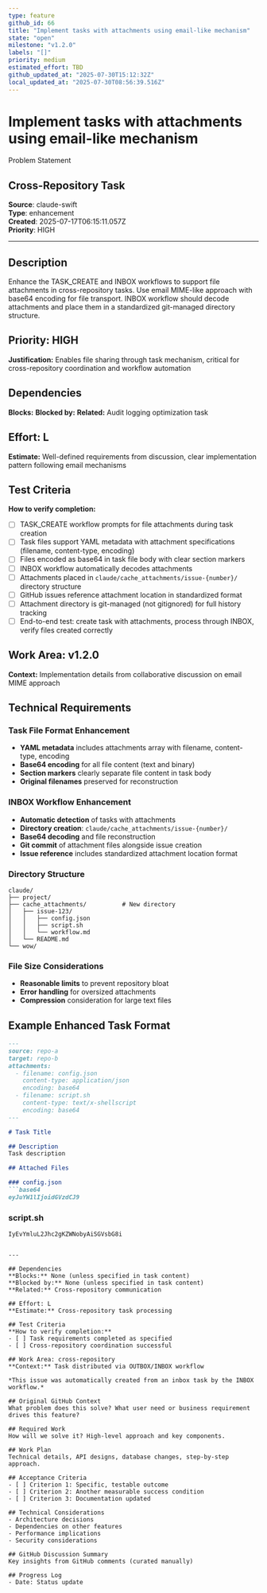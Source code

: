 ```yaml
---
type: feature
github_id: 66
title: "Implement tasks with attachments using email-like mechanism"
state: "open"
milestone: "v1.2.0"
labels: "[]"
priority: medium
estimated_effort: TBD
github_updated_at: "2025-07-30T15:12:32Z"
local_updated_at: "2025-07-30T08:56:39.516Z"
---
```


# Implement tasks with attachments using email-like mechanism

Problem Statement
## Cross-Repository Task

**Source**: claude-swift  
**Type**: enhancement  
**Created**: 2025-07-17T06:15:11.057Z  
**Priority**: HIGH

---

## Description
Enhance the TASK_CREATE and INBOX workflows to support file attachments in cross-repository tasks. Use email MIME-like approach with base64 encoding for file transport. INBOX workflow should decode attachments and place them in a standardized git-managed directory structure.

## Priority: HIGH
**Justification:** Enables file sharing through task mechanism, critical for cross-repository coordination and workflow automation

## Dependencies
**Blocks:** 
**Blocked by:** 
**Related:** Audit logging optimization task

## Effort: L
**Estimate:** Well-defined requirements from discussion, clear implementation pattern following email mechanisms

## Test Criteria
**How to verify completion:**
- [ ] TASK_CREATE workflow prompts for file attachments during task creation
- [ ] Task files support YAML metadata with attachment specifications (filename, content-type, encoding)
- [ ] Files encoded as base64 in task file body with clear section markers
- [ ] INBOX workflow automatically decodes attachments
- [ ] Attachments placed in `claude/cache_attachments/issue-{number}/` directory structure
- [ ] GitHub issues reference attachment location in standardized format
- [ ] Attachment directory is git-managed (not gitignored) for full history tracking
- [ ] End-to-end test: create task with attachments, process through INBOX, verify files created correctly

## Work Area: v1.2.0
**Context:** Implementation details from collaborative discussion on email MIME approach

## Technical Requirements

### Task File Format Enhancement
- **YAML metadata** includes attachments array with filename, content-type, encoding
- **Base64 encoding** for all file content (text and binary)
- **Section markers** clearly separate file content in task body
- **Original filenames** preserved for reconstruction

### INBOX Workflow Enhancement  
- **Automatic detection** of tasks with attachments
- **Directory creation**: `claude/cache_attachments/issue-{number}/`
- **Base64 decoding** and file reconstruction
- **Git commit** of attachment files alongside issue creation
- **Issue reference** includes standardized attachment location format

### Directory Structure
```
claude/
├── project/
├── cache_attachments/          # New directory
│   ├── issue-123/
│   │   ├── config.json
│   │   ├── script.sh
│   │   └── workflow.md
│   └── README.md
└── wow/
```

### File Size Considerations
- **Reasonable limits** to prevent repository bloat
- **Error handling** for oversized attachments
- **Compression** consideration for large text files

## Example Enhanced Task Format
```markdown
---
source: repo-a
target: repo-b
attachments:
  - filename: config.json
    content-type: application/json
    encoding: base64
  - filename: script.sh
    content-type: text/x-shellscript
    encoding: base64
---

# Task Title

## Description
Task description

## Attached Files

### config.json
```base64
eyJuYW1lIjoidGVzdCJ9
```

### script.sh
```base64
IyEvYmluL2Jhc2gKZWNobyAiSGVsbG8i
```
```

---

## Dependencies
**Blocks:** None (unless specified in task content)
**Blocked by:** None (unless specified in task content)  
**Related:** Cross-repository communication

## Effort: L
**Estimate:** Cross-repository task processing

## Test Criteria
**How to verify completion:**
- [ ] Task requirements completed as specified
- [ ] Cross-repository coordination successful

## Work Area: cross-repository
**Context:** Task distributed via OUTBOX/INBOX workflow

*This issue was automatically created from an inbox task by the INBOX workflow.*

## Original GitHub Context
What problem does this solve? What user need or business requirement drives this feature?

## Required Work
How will we solve it? High-level approach and key components.

## Work Plan
Technical details, API designs, database changes, step-by-step approach.

## Acceptance Criteria
- [ ] Criterion 1: Specific, testable outcome
- [ ] Criterion 2: Another measurable success condition
- [ ] Criterion 3: Documentation updated

## Technical Considerations
- Architecture decisions
- Dependencies on other features
- Performance implications
- Security considerations

## GitHub Discussion Summary
Key insights from GitHub comments (curated manually)

## Progress Log
- Date: Status update